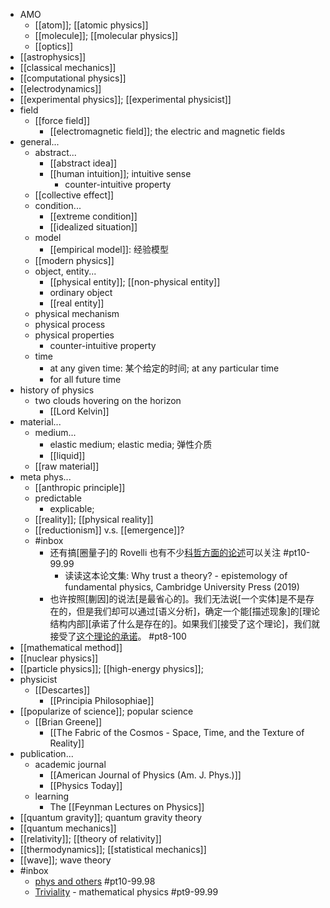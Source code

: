 - AMO
    - [[atom]]; [[atomic physics]]
    - [[molecule]]; [[molecular physics]]
    - [[optics]]
- [[astrophysics]]
- [[classical mechanics]]
- [[computational physics]]
- [[electrodynamics]]
- [[experimental physics]]; [[experimental physicist]]
- field
    - [[force field]]
        - [[electromagnetic field]]; the electric and magnetic fields
- general...
    - abstract...
        - [[abstract idea]]
        - [[human intuition]]; intuitive sense
            - counter-intuitive property
    - [[collective effect]]
    - condition...
        - [[extreme condition]]
        - [[idealized situation]]
    - model
        - [[empirical model]]: 经验模型
    - [[modern physics]]
    - object, entity...
        - [[physical entity]]; [[non-physical entity]]
        - ordinary object
        - [[real entity]]
    - physical mechanism
    - physical process
    - physical properties
        - counter-intuitive property
    - time
        - at any given time: 某个给定的时间; at any particular time
        - for all future time
- history of physics
    - two clouds hovering on the horizon
        - [[Lord Kelvin]]
- material...
    - medium...
        - elastic medium; elastic media; 弹性介质
        - [[liquid]]
    - [[raw material]]
- meta phys...
    - [[anthropic principle]]
    - predictable
        - explicable;
    - [[reality]]; [[physical reality]]
    - [[reductionism]] v.s. [[emergence]]?
    - #inbox
        - 还有搞[圈量子]的 Rovelli 也有不少[科哲方面的论述](https://www.zhihu.com/question/453060681)可以关注 #pt10-99.99
            - 读读这本论文集: Why trust a theory? - epistemology of fundamental physics, Cambridge University Press (2019)
        - 也许按照[蒯因]的说法[是最省心的]。我们无法说[一个实体]是不是存在的，但是我们却可以通过[语义分析]，确定一个能[描述现象]的[理论结构内部][承诺了什么是存在的]。如果我们[接受了这个理论]，我们就接受了[这个理论的承诺](https://www.zhihu.com/question/455003219/answer/1852325670)。 #pt8-100
- [[mathematical method]]
- [[nuclear physics]]
- [[particle physics]]; [[high-energy physics]];
- physicist
    - [[Descartes]]
        - [[Principia Philosophiae]]
- [[popularize of science]]; popular science
    - [[Brian Greene]]
        - [[The Fabric of the Cosmos - Space, Time, and the Texture of Reality]]
- publication...
    - academic journal
        - [[American Journal of Physics (Am. J. Phys.)]]
        - [[Physics Today]]
    - learning
        - The [[Feynman Lectures on Physics]]
- [[quantum gravity]]; quantum gravity theory
- [[quantum mechanics]]
- [[relativity]]; [[theory of relativity]]
- [[thermodynamics]]; [[statistical mechanics]]
- [[wave]]; wave theory
- #inbox
    - [phys and others](https://www.zhihu.com/people/citysevenstar/answers) #pt10-99.98
    - [Triviality](https://www.zhihu.com/people/xia-yu-sen-40) - mathematical physics #pt9-99.99
